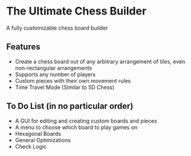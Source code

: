 # The Ultimate Chess Builder
 A fully customizable chess board builder

 ## Features
 - Create a chess board out of any arbitrary arrangement of tiles, even non-rectangular arrangements
 - Supports any number of players
 - Custom pieces with their own movement rules
 - Time Travel Mode (Similar to 5D Chess)

 ## To Do List (in no particular order)
 - A GUI for editing and creating custom boards and pieces
 - A menu to choose which board to play games on
 - Hexagonal Boards
 - General Optimizations
 - Check Logic